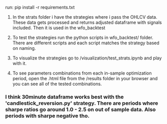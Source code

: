 run: pip install -r requirements.txt

1. In the strats folder i have the strategies where i pass the OHLCV data. These data gets processed and returns adjusted dataframe with signals included. Then it is used in the wfo_backtest

2. To test the strategies run the python scripts in wfo_backtest/ folder. There are different scripts and each script matches the strategy based on naming.

3. To visualize the strategies go to /visualization/test_strats.ipynb and play with it.

4. To see parameters combinations from each in-sample optimization period, open the .html file from the /results folder in your browser and you can see all of the tested combinations.

### I think 30minute dataframe works best with the 'candlestick_reversion.py' strategy. There are periods where sharpe ratios go around 1.0 - 2.5 on out of sample data. Also periods with sharpe negative tho. ###
